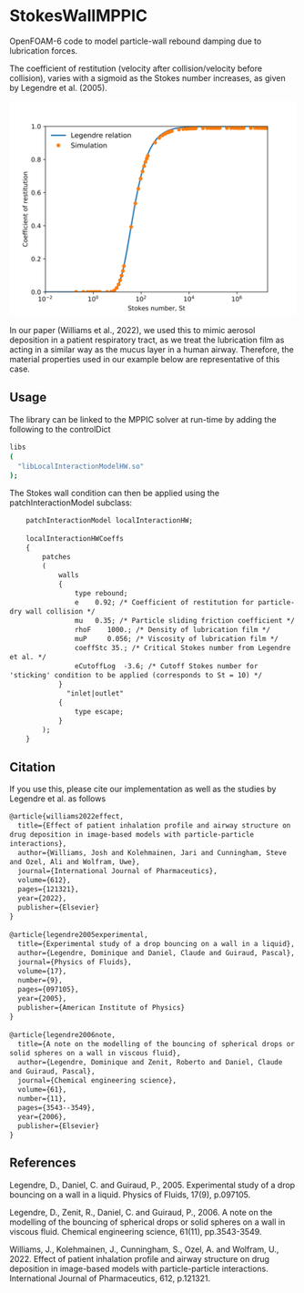 # StokesWallMPPIC
OpenFOAM-6 code to model particle-wall rebound damping due to lubrication forces. 

The coefficient of restitution (velocity after collision/velocity before collision), varies with a sigmoid as the Stokes number increases, as given by Legendre et al. (2005).


<img src="StokesNumVsCoeffRest.png" width="800" />

In our paper (Williams et al., 2022), we used this to mimic aerosol deposition in a patient respiratory tract, as we treat the lubrication film as acting in a similar way as the mucus layer in a human airway. Therefore, the material properties used in our example below are representative of this case.

## Usage
The library can be linked to the MPPIC solver at run-time by adding the following to the controlDict
```bash
libs 
( 
  "libLocalInteractionModelHW.so" 
);
```
The Stokes wall condition can then be applied using the patchInteractionModel subclass:
```
    patchInteractionModel localInteractionHW;

    localInteractionHWCoeffs
    {
        patches
        (
            walls
            {
                type rebound;
                e    0.92; /* Coefficient of restitution for particle-dry wall collision */
                mu   0.35; /* Particle sliding friction coefficient */
                rhoF	1000.; /* Density of lubrication film */
                muP 	0.056; /* Viscosity of lubrication film */
                coeffStc 35.; /* Critical Stokes number from Legendre et al. */
                eCutoffLog 	-3.6; /* Cutoff Stokes number for 'sticking' condition to be applied (corresponds to St = 10) */
            }
	          "inlet|outlet"
            {
                type escape;
            }
        );
    }
```
## Citation
If you use this, please cite our implementation as well as the studies by Legendre et al. as follows
```
@article{williams2022effect,
  title={Effect of patient inhalation profile and airway structure on drug deposition in image-based models with particle-particle interactions},
  author={Williams, Josh and Kolehmainen, Jari and Cunningham, Steve and Ozel, Ali and Wolfram, Uwe},
  journal={International Journal of Pharmaceutics},
  volume={612},
  pages={121321},
  year={2022},
  publisher={Elsevier}
}

@article{legendre2005experimental,
  title={Experimental study of a drop bouncing on a wall in a liquid},
  author={Legendre, Dominique and Daniel, Claude and Guiraud, Pascal},
  journal={Physics of Fluids},
  volume={17},
  number={9},
  pages={097105},
  year={2005},
  publisher={American Institute of Physics}
}

@article{legendre2006note,
  title={A note on the modelling of the bouncing of spherical drops or solid spheres on a wall in viscous fluid},
  author={Legendre, Dominique and Zenit, Roberto and Daniel, Claude and Guiraud, Pascal},
  journal={Chemical engineering science},
  volume={61},
  number={11},
  pages={3543--3549},
  year={2006},
  publisher={Elsevier}
}

```

## References
Legendre, D., Daniel, C. and Guiraud, P., 2005. Experimental study of a drop bouncing on a wall in a liquid. Physics of Fluids, 17(9), p.097105.

Legendre, D., Zenit, R., Daniel, C. and Guiraud, P., 2006. A note on the modelling of the bouncing of spherical drops or solid spheres on a wall in viscous fluid. Chemical engineering science, 61(11), pp.3543-3549.

Williams, J., Kolehmainen, J., Cunningham, S., Ozel, A. and Wolfram, U., 2022. Effect of patient inhalation profile and airway structure on drug deposition in image-based models with particle-particle interactions. International Journal of Pharmaceutics, 612, p.121321.
